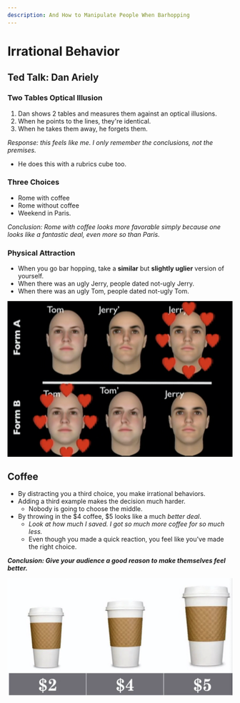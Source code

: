 ```yaml
---
description: And How to Manipulate People When Barhopping
---
```


# Irrational Behavior

## Ted Talk: Dan Ariely

### Two Tables Optical Illusion

1. Dan shows 2 tables and measures them against an optical illusions.
2. When he points to the lines, they're identical.
3. When he takes them away, he forgets them.

_Response: this feels like me. I only remember the conclusions, not the premises._

* He does this with a rubrics cube too.

### Three Choices

* Rome with coffee
* Rome without coffee
* Weekend in Paris.

_Conclusion: Rome with coffee looks more favorable simply because one looks like a fantastic deal, even more so than Paris._

### Physical Attraction

* When you go bar hopping, take a **similar** but **slightly uglier** version of yourself.
* When there was an ugly Jerry, people dated not-ugly Jerry.
* When there was an ugly Tom, people dated not-ugly Tom.

![](<../../../../.gitbook/assets/image (343).png>)

## Coffee

* By distracting you a third choice, you make irrational behaviors.
* Adding a third example makes the decision much harder.
  * Nobody is going to choose the middle.
* By throwing in the $4 coffee, $5 looks like a much _better deal_.
  * _Look at how much I saved. I got so much more coffee for so much less._
  * Even though you made a quick reaction, you feel like you've made the right choice.

_**Conclusion: Give your audience a good reason to make themselves feel better.**_

![](<../../../../.gitbook/assets/image (347).png>)
